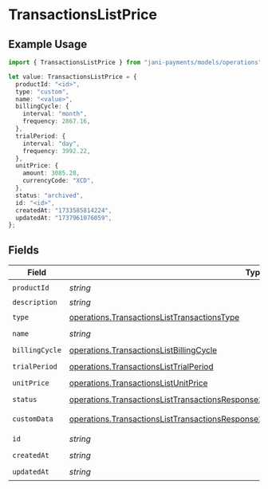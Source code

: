 # TransactionsListPrice

## Example Usage

```typescript
import { TransactionsListPrice } from "jani-payments/models/operations";

let value: TransactionsListPrice = {
  productId: "<id>",
  type: "custom",
  name: "<value>",
  billingCycle: {
    interval: "month",
    frequency: 2867.16,
  },
  trialPeriod: {
    interval: "day",
    frequency: 3992.22,
  },
  unitPrice: {
    amount: 3085.28,
    currencyCode: "XCD",
  },
  status: "archived",
  id: "<id>",
  createdAt: "1733585814224",
  updatedAt: "1737961076059",
};
```

## Fields

| Field                                                                                                                                                                                              | Type                                                                                                                                                                                               | Required                                                                                                                                                                                           | Description                                                                                                                                                                                        |
| -------------------------------------------------------------------------------------------------------------------------------------------------------------------------------------------------- | -------------------------------------------------------------------------------------------------------------------------------------------------------------------------------------------------- | -------------------------------------------------------------------------------------------------------------------------------------------------------------------------------------------------- | -------------------------------------------------------------------------------------------------------------------------------------------------------------------------------------------------- |
| `productId`                                                                                                                                                                                        | *string*                                                                                                                                                                                           | :heavy_check_mark:                                                                                                                                                                                 | N/A                                                                                                                                                                                                |
| `description`                                                                                                                                                                                      | *string*                                                                                                                                                                                           | :heavy_minus_sign:                                                                                                                                                                                 | N/A                                                                                                                                                                                                |
| `type`                                                                                                                                                                                             | [operations.TransactionsListTransactionsType](../../models/operations/transactionslisttransactionstype.md)                                                                                         | :heavy_check_mark:                                                                                                                                                                                 | N/A                                                                                                                                                                                                |
| `name`                                                                                                                                                                                             | *string*                                                                                                                                                                                           | :heavy_check_mark:                                                                                                                                                                                 | N/A                                                                                                                                                                                                |
| `billingCycle`                                                                                                                                                                                     | [operations.TransactionsListBillingCycle](../../models/operations/transactionslistbillingcycle.md)                                                                                                 | :heavy_check_mark:                                                                                                                                                                                 | N/A                                                                                                                                                                                                |
| `trialPeriod`                                                                                                                                                                                      | [operations.TransactionsListTrialPeriod](../../models/operations/transactionslisttrialperiod.md)                                                                                                   | :heavy_check_mark:                                                                                                                                                                                 | N/A                                                                                                                                                                                                |
| `unitPrice`                                                                                                                                                                                        | [operations.TransactionsListUnitPrice](../../models/operations/transactionslistunitprice.md)                                                                                                       | :heavy_check_mark:                                                                                                                                                                                 | N/A                                                                                                                                                                                                |
| `status`                                                                                                                                                                                           | [operations.TransactionsListTransactionsResponse200ApplicationJSONResponseBodyStatus](../../models/operations/transactionslisttransactionsresponse200applicationjsonresponsebodystatus.md)         | :heavy_check_mark:                                                                                                                                                                                 | N/A                                                                                                                                                                                                |
| `customData`                                                                                                                                                                                       | [operations.TransactionsListTransactionsResponse200ApplicationJSONResponseBodyCustomData](../../models/operations/transactionslisttransactionsresponse200applicationjsonresponsebodycustomdata.md) | :heavy_minus_sign:                                                                                                                                                                                 | Any valid JSON value                                                                                                                                                                               |
| `id`                                                                                                                                                                                               | *string*                                                                                                                                                                                           | :heavy_check_mark:                                                                                                                                                                                 | N/A                                                                                                                                                                                                |
| `createdAt`                                                                                                                                                                                        | *string*                                                                                                                                                                                           | :heavy_check_mark:                                                                                                                                                                                 | N/A                                                                                                                                                                                                |
| `updatedAt`                                                                                                                                                                                        | *string*                                                                                                                                                                                           | :heavy_check_mark:                                                                                                                                                                                 | N/A                                                                                                                                                                                                |